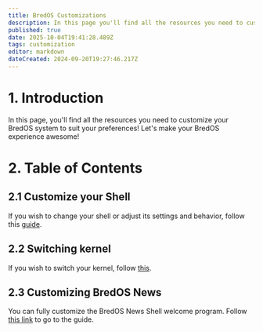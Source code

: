 ```yaml
---
title: BredOS Customizations
description: In this page you'll find all the resources you need to customize your BredOS system to suit your preferences! Let's make your BredOS experience awesome!
published: true
date: 2025-10-04T19:41:28.489Z
tags: customization
editor: markdown
dateCreated: 2024-09-20T19:27:46.217Z
---
```


# 1. Introduction

In this page, you'll find all the resources you need to customize your BredOS system to suit your preferences! Let's make your BredOS experience awesome!

# 2. Table of Contents
## 2.1 Customize your Shell
If you wish to change your shell or adjust its settings and behavior, follow this [guide](/customizations/shell-customization).

## 2.2 Switching kernel
If you wish to switch your kernel, follow [this](/customizations/switching-kernel).

## 2.3 Customizing BredOS News
You can fully customize the BredOS News Shell welcome program.
Follow [this link](/customizations/news) to go to the guide.